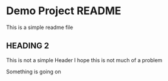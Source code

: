 # Demo Project README

This is a simple readme file

## HEADING 2
This is not a simple Header
I hope this is not much of a problem

Something is going on
